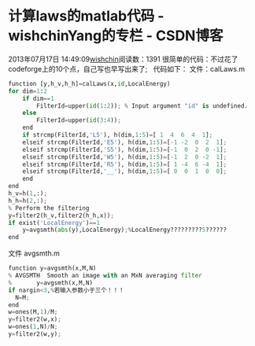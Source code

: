 # 计算laws的matlab代码 - wishchinYang的专栏 - CSDN博客
2013年07月17日 14:49:09[wishchin](https://me.csdn.net/wishchin)阅读数：1391
很简单的代码：不过花了codeforge上的10个点，自己写也早写出来了;
  代码如下：
文件：calLaws.m
```python
function [y,h_v,h_h]=calLaws(x,id,LocalEnergy)
for dim=1:2
    if dim==1
        FilterId=upper(id(1:2)); % Input argument "id" is undefined.
    else
        FilterId=upper(id(3:4));
    end
    if strcmp(FilterId,'L5'), h(dim,1:5)=[ 1  4  6  4  1];
    elseif strcmp(FilterId,'E5'), h(dim,1:5)=[-1 -2  0  2  1];
    elseif strcmp(FilterId,'S5'), h(dim,1:5)=[-1  0  2  0 -1];
    elseif strcmp(FilterId,'W5'), h(dim,1:5)=[-1  2  0 -2  1];
    elseif strcmp(FilterId,'R5'), h(dim,1:5)=[ 1 -4  6 -4  1];
    elseif strcmp(FilterId,'__'), h(dim,1:5)=[ 0  0  1  0  0];
    end
end
h_v=h(1,:);
h_h=h(2,:);
% Perform the filtering
y=filter2(h_v,filter2(h_h,x));
if exist('LocalEnergy')==1 
    y=avgsmth(abs(y),LocalEnergy);%LocalEnergy?????????5??????
end
```
文件 avgsmth.m
```python
function y=avgsmth(x,M,N)
% AVGSMTH  Smooth an image with an MxN averaging filter
%       y=avgsmth(x,M,N)
if nargin<3,%若输入参数小于三个！！！
  N=M;
end
w=ones(M,1)/M;
y=filter2(w,x);
w=ones(1,N)/N;
y=filter2(w,y);
```

